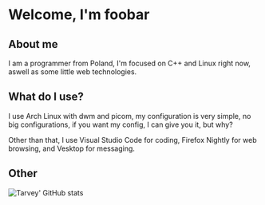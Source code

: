 # Welcome, I'm foobar
## About me
I am a programmer from Poland, I'm focused on C++ and Linux right now, aswell as some little web technologies.
## What do I use?
I use Arch Linux with dwm and picom, my configuration is very simple, no big configurations, if you want my config, I can give you it, but why?

Other than that, I use Visual Studio Code for coding, Firefox Nightly for web browsing, and Vesktop for messaging.
## Other
![Tarvey' GitHub stats](https://github-readme-stats.vercel.app/api?username=Tarvey&show_icons=true&theme=dark&hide=contribs)
